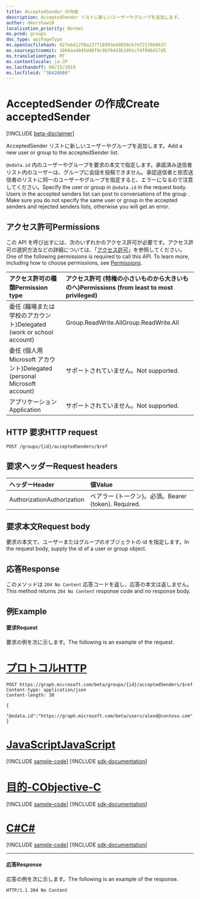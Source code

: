 ```yaml
---
title: AcceptedSender の作成
description: AcceptedSender リストに新しいユーザーやグループを追加します。
author: dkershaw10
localization_priority: Normal
ms.prod: groups
doc_type: apiPageType
ms.openlocfilehash: 827e6d12f8a237718993e49050cb7df2176b0637
ms.sourcegitcommit: 1066aa4045d48f9c9b764d3b2891cf4f806d17d5
ms.translationtype: MT
ms.contentlocale: ja-JP
ms.lasthandoff: 08/15/2019
ms.locfileid: "36420666"
---
```

# <a name="create-acceptedsender"></a><span data-ttu-id="7da4f-103">AcceptedSender の作成</span><span class="sxs-lookup"><span data-stu-id="7da4f-103">Create acceptedSender</span></span>

[!INCLUDE [beta-disclaimer](../../includes/beta-disclaimer.md)]

<span data-ttu-id="7da4f-104">AcceptedSender リストに新しいユーザーやグループを追加します。</span><span class="sxs-lookup"><span data-stu-id="7da4f-104">Add a new user or group to the acceptedSender list.</span></span>

<span data-ttu-id="7da4f-p101">`@odata.id` 内のユーザーやグループを要求の本文で指定します。承諾済み送信者リスト内のユーザーは、グループに会話を投稿できません。承認送信者と拒否送信者のリストに同一のユーザーやグループを指定すると、エラーになるので注意してください。</span><span class="sxs-lookup"><span data-stu-id="7da4f-p101">Specify the user or group in `@odata.id` in the request body. Users in the accepted senders list can post to conversations of the group . Make sure you do not specify the same user or group in the accepted senders and rejected senders lists, otherwise you will get an error.</span></span>

## <a name="permissions"></a><span data-ttu-id="7da4f-108">アクセス許可</span><span class="sxs-lookup"><span data-stu-id="7da4f-108">Permissions</span></span>
<span data-ttu-id="7da4f-p102">この API を呼び出すには、次のいずれかのアクセス許可が必要です。アクセス許可の選択方法などの詳細については、「[アクセス許可](/graph/permissions-reference)」を参照してください。</span><span class="sxs-lookup"><span data-stu-id="7da4f-p102">One of the following permissions is required to call this API. To learn more, including how to choose permissions, see [Permissions](/graph/permissions-reference).</span></span>

|<span data-ttu-id="7da4f-111">アクセス許可の種類</span><span class="sxs-lookup"><span data-stu-id="7da4f-111">Permission type</span></span>      | <span data-ttu-id="7da4f-112">アクセス許可 (特権の小さいものから大きいものへ)</span><span class="sxs-lookup"><span data-stu-id="7da4f-112">Permissions (from least to most privileged)</span></span>              |
|:--------------------|:---------------------------------------------------------|
|<span data-ttu-id="7da4f-113">委任 (職場または学校のアカウント)</span><span class="sxs-lookup"><span data-stu-id="7da4f-113">Delegated (work or school account)</span></span> | <span data-ttu-id="7da4f-114">Group.ReadWrite.All</span><span class="sxs-lookup"><span data-stu-id="7da4f-114">Group.ReadWrite.All</span></span>    |
|<span data-ttu-id="7da4f-115">委任 (個人用 Microsoft アカウント)</span><span class="sxs-lookup"><span data-stu-id="7da4f-115">Delegated (personal Microsoft account)</span></span> | <span data-ttu-id="7da4f-116">サポートされていません。</span><span class="sxs-lookup"><span data-stu-id="7da4f-116">Not supported.</span></span>    |
|<span data-ttu-id="7da4f-117">アプリケーション</span><span class="sxs-lookup"><span data-stu-id="7da4f-117">Application</span></span> | <span data-ttu-id="7da4f-118">サポートされていません。</span><span class="sxs-lookup"><span data-stu-id="7da4f-118">Not supported.</span></span> |

## <a name="http-request"></a><span data-ttu-id="7da4f-119">HTTP 要求</span><span class="sxs-lookup"><span data-stu-id="7da4f-119">HTTP request</span></span>
<!-- { "blockType": "ignored" } -->
```http
POST /groups/{id}/acceptedSenders/$ref
```
## <a name="request-headers"></a><span data-ttu-id="7da4f-120">要求ヘッダー</span><span class="sxs-lookup"><span data-stu-id="7da4f-120">Request headers</span></span>
| <span data-ttu-id="7da4f-121">ヘッダー</span><span class="sxs-lookup"><span data-stu-id="7da4f-121">Header</span></span>       | <span data-ttu-id="7da4f-122">値</span><span class="sxs-lookup"><span data-stu-id="7da4f-122">Value</span></span> |
|:---------------|:--------|
| <span data-ttu-id="7da4f-123">Authorization</span><span class="sxs-lookup"><span data-stu-id="7da4f-123">Authorization</span></span>  | <span data-ttu-id="7da4f-p103">ベアラー {トークン}。必須。</span><span class="sxs-lookup"><span data-stu-id="7da4f-p103">Bearer {token}. Required.</span></span>  |

## <a name="request-body"></a><span data-ttu-id="7da4f-126">要求本文</span><span class="sxs-lookup"><span data-stu-id="7da4f-126">Request body</span></span>
<span data-ttu-id="7da4f-127">要求の本文で、ユーザーまたはグループのオブジェクトの id を指定します。</span><span class="sxs-lookup"><span data-stu-id="7da4f-127">In the request body, supply the id of a user or group object.</span></span>

## <a name="response"></a><span data-ttu-id="7da4f-128">応答</span><span class="sxs-lookup"><span data-stu-id="7da4f-128">Response</span></span>
<span data-ttu-id="7da4f-129">このメソッドは `204 No Content` 応答コードを返し、応答の本文は返しません。</span><span class="sxs-lookup"><span data-stu-id="7da4f-129">This method returns `204 No Content` response code and no response body.</span></span>

## <a name="example"></a><span data-ttu-id="7da4f-130">例</span><span class="sxs-lookup"><span data-stu-id="7da4f-130">Example</span></span>
#### <a name="request"></a><span data-ttu-id="7da4f-131">要求</span><span class="sxs-lookup"><span data-stu-id="7da4f-131">Request</span></span>
<span data-ttu-id="7da4f-132">要求の例を次に示します。</span><span class="sxs-lookup"><span data-stu-id="7da4f-132">The following is an example of the request.</span></span>

# <a name="httptabhttp"></a>[<span data-ttu-id="7da4f-133">プロトコル</span><span class="sxs-lookup"><span data-stu-id="7da4f-133">HTTP</span></span>](#tab/http)
<!-- {
  "blockType": "request",
  "name": "create_acceptedsender"
}-->
```http
POST https://graph.microsoft.com/beta/groups/{id}/acceptedSenders/$ref
Content-type: application/json
Content-length: 30

{
  "@odata.id":"https://graph.microsoft.com/beta/users/alexd@contoso.com"
}
```
# <a name="javascripttabjavascript"></a>[<span data-ttu-id="7da4f-134">JavaScript</span><span class="sxs-lookup"><span data-stu-id="7da4f-134">JavaScript</span></span>](#tab/javascript)
[!INCLUDE [sample-code](../includes/snippets/javascript/create-acceptedsender-javascript-snippets.md)]
[!INCLUDE [sdk-documentation](../includes/snippets/snippets-sdk-documentation-link.md)]

# <a name="objective-ctabobjc"></a>[<span data-ttu-id="7da4f-135">目的-C</span><span class="sxs-lookup"><span data-stu-id="7da4f-135">Objective-C</span></span>](#tab/objc)
[!INCLUDE [sample-code](../includes/snippets/objc/create-acceptedsender-objc-snippets.md)]
[!INCLUDE [sdk-documentation](../includes/snippets/snippets-sdk-documentation-link.md)]

# <a name="ctabcsharp"></a>[<span data-ttu-id="7da4f-136">C#</span><span class="sxs-lookup"><span data-stu-id="7da4f-136">C#</span></span>](#tab/csharp)
[!INCLUDE [sample-code](../includes/snippets/csharp/create-acceptedsender-csharp-snippets.md)]
[!INCLUDE [sdk-documentation](../includes/snippets/snippets-sdk-documentation-link.md)]

---


#### <a name="response"></a><span data-ttu-id="7da4f-137">応答</span><span class="sxs-lookup"><span data-stu-id="7da4f-137">Response</span></span>
<span data-ttu-id="7da4f-138">応答の例を次に示します。</span><span class="sxs-lookup"><span data-stu-id="7da4f-138">The following is an example of the response.</span></span>
<!-- {
  "blockType": "response",
  "truncated": true
} -->
```http
HTTP/1.1 204 No Content
```

<!-- uuid: 8fcb5dbc-d5aa-4681-8e31-b001d5168d79
2015-10-25 14:57:30 UTC -->
<!--
{
  "type": "#page.annotation",
  "description": "Create acceptedSender",
  "keywords": "",
  "section": "documentation",
  "tocPath": "",
  "suppressions": [
  ]
}
-->
